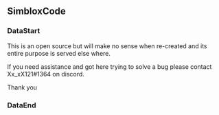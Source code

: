 ## SimbloxCode

### DataStart



This is an open source but will make no sense when re-created and its entire purpose is served else where.

If you need assistance and got here trying to solve a bug please contact Xx_xX121#1364 on discord.

Thank you



### DataEnd
